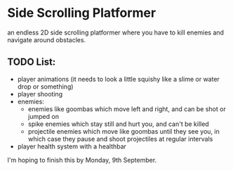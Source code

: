 # Side Scrolling Platformer
an endless 2D side scrolling platformer where you have to kill enemies and navigate around obstacles.

## TODO List:
- player animations (it needs to look a little squishy like a slime or water drop or something)
- player shooting
- enemies:
  - enemies like goombas which move left and right, and can be shot or jumped on
  - spike enemies which stay still and hurt you, and can't be killed
  - projectile enemies which move like goombas until they see you, in which case they pause and shoot projectiles at regular intervals
- player health system with a healthbar

I'm hoping to finish this by Monday, 9th September.
